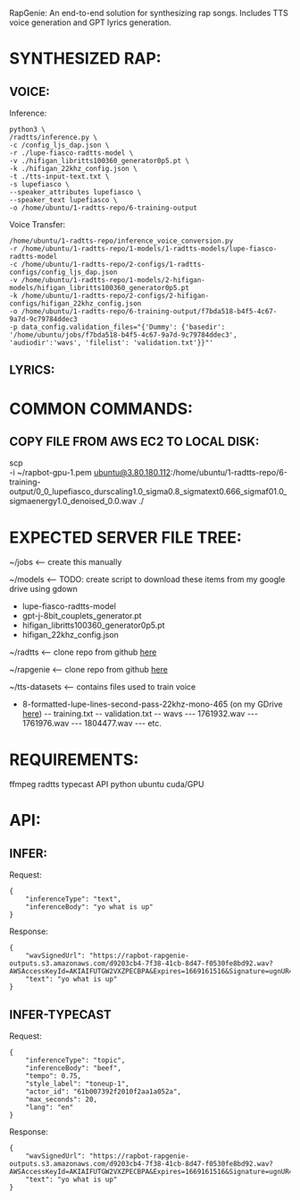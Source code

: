 RapGenie: An end-to-end solution for synthesizing rap songs. Includes TTS voice generation and GPT lyrics generation.

# SYNTHESIZED RAP:

## VOICE:

Inference:

```
python3 \
/radtts/inference.py \
-c /config_ljs_dap.json \
-r ./lupe-fiasco-radtts-model \
-v ./hifigan_libritts100360_generator0p5.pt \
-k ./hifigan_22khz_config.json \
-t ./tts-input-text.txt \
-s lupefiasco \
--speaker_attributes lupefiasco \
--speaker_text lupefiasco \
-o /home/ubuntu/1-radtts-repo/6-training-output
```

Voice Transfer:

```
/home/ubuntu/1-radtts-repo/inference_voice_conversion.py
-r /home/ubuntu/1-radtts-repo/1-models/1-radtts-models/lupe-fiasco-radtts-model
-c /home/ubuntu/1-radtts-repo/2-configs/1-radtts-configs/config_ljs_dap.json
-v /home/ubuntu/1-radtts-repo/1-models/2-hifigan-models/hifigan_libritts100360_generator0p5.pt
-k /home/ubuntu/1-radtts-repo/2-configs/2-hifigan-configs/hifigan_22khz_config.json
-o /home/ubuntu/1-radtts-repo/6-training-output/f7bda518-b4f5-4c67-9a7d-9c79784ddec3
-p data_config.validation_files="{'Dummy': {'basedir': '/home/ubuntu/jobs/f7bda518-b4f5-4c67-9a7d-9c79784ddec3', 'audiodir':'wavs', 'filelist': 'validation.txt'}}"'
```

## LYRICS:

# COMMON COMMANDS:

## COPY FILE FROM AWS EC2 TO LOCAL DISK:

scp \
-i ~/rapbot-gpu-1.pem ubuntu@3.80.180.112:/home/ubuntu/1-radtts-repo/6-training-output/0_0_lupefiasco_durscaling1.0_sigma0.8_sigmatext0.666_sigmaf01.0_sigmaenergy1.0_denoised_0.0.wav ./

# EXPECTED SERVER FILE TREE:

~/jobs <-- create this manually

~/models <-- TODO: create script to download these items from my google drive using gdown
- lupe-fiasco-radtts-model
- gpt-j-8bit_couplets_generator.pt
- hifigan_libritts100360_generator0p5.pt
- hifigan_22khz_config.json

~/radtts <-- clone repo from github [here](https://github.com/NVIDIA/radtts)

~/rapgenie <-- clone repo from github [here](https://github.com/rapbot-ai/rapgenie)

~/tts-datasets <-- contains files used to train voice
- 8-formatted-lupe-lines-second-pass-22khz-mono-465 (on my GDrive [here](https://drive.google.com/drive/folders/1Yxj_ekL9Z_PZ7e0f9Qegq_RPUMVyoEGF?usp=share_link))
-- training.txt
-- validation.txt
-- wavs
--- 1761932.wav
--- 1761976.wav
--- 1804477.wav
--- etc.

# REQUIREMENTS:

ffmpeg
radtts
typecast API
python
ubuntu
cuda/GPU

# API:

## INFER:

Request:

```
{
    "inferenceType": "text",
    "inferenceBody": "yo what is up"
}
```

Response:

```
{
    "wavSignedUrl": "https://rapbot-rapgenie-outputs.s3.amazonaws.com/d9203cb4-7f38-41cb-8d47-f0530fe8bd92.wav?AWSAccessKeyId=AKIAIFUTGW2VXZPECBPA&Expires=1669161516&Signature=ugnUR4AId%2FtghXTjbKVrmPH87Oc%3D",
    "text": "yo what is up"
}
```

## INFER-TYPECAST

Request:

```
{
    "inferenceType": "topic",
    "inferenceBody": "beef",
    "tempo": 0.75,
    "style_label": "toneup-1",
    "actor_id": "61b007392f2010f2aa1a052a",
    "max_seconds": 20,
    "lang": "en"
}
```

Response:

```
{
    "wavSignedUrl": "https://rapbot-rapgenie-outputs.s3.amazonaws.com/d9203cb4-7f38-41cb-8d47-f0530fe8bd92.wav?AWSAccessKeyId=AKIAIFUTGW2VXZPECBPA&Expires=1669161516&Signature=ugnUR4AId%2FtghXTjbKVrmPH87Oc%3D",
    "text": "yo what is up"
}
```